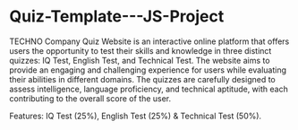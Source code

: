 # Quiz-Template---JS-Project

TECHNO Company Quiz Website is an interactive online platform that offers users the opportunity to test their skills and knowledge in three distinct quizzes: 
IQ Test, English Test, and Technical Test. 
The website aims to provide an engaging and challenging experience for users while evaluating their abilities in different domains. 
The quizzes are carefully designed to assess intelligence, language proficiency, and technical aptitude, with each contributing to the overall score of the user.

Features:
IQ Test (25%),
English Test (25%) &
Technical Test (50%).
